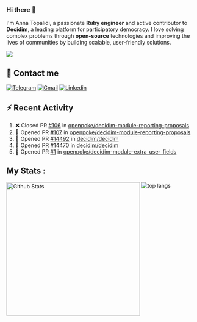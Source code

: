 ### Hi there 👋

I'm Anna Topalidi, a passionate **Ruby engineer** and active contributor to **Decidim**, a leading platform for participatory democracy. I love solving complex problems through **open-source** technologies and improving the lives of communities by building scalable, user-friendly solutions.

<img src="https://komarev.com/ghpvc/?username=antopalidi&color=blueviolet&style=for-the-badge">

## 📩 Contact me 
[![Telegram](https://img.shields.io/badge/Telegram-2CA5E0?style=for-the-badge&logo=telegram&logoColor=white)](https://t.me/anna_top)
[![Gmail](https://img.shields.io/badge/email-D14836?style=for-the-badge&logo=gmail&logoColor=white)](mailto:topalididev@gmail.com)
[![Linkedin](https://img.shields.io/badge/LinkedIn-0077B5?style=for-the-badge&logo=linkedin&logoColor=white)](https://www.linkedin.com/in/topalidi/)
<!-- [![Codewars](https://img.shields.io/badge/Codewars-B1361E?style=for-the-badge&logo=Codewars&logoColor=white)](https://www.codewars.com/users/antopalidi) -->

## :zap: Recent Activity

<!--START_SECTION:activity-->
1. ❌ Closed PR [#106](https://github.com/openpoke/decidim-module-reporting-proposals/pull/106) in [openpoke/decidim-module-reporting-proposals](https://github.com/openpoke/decidim-module-reporting-proposals)
2. 💪 Opened PR [#107](https://github.com/openpoke/decidim-module-reporting-proposals/pull/107) in [openpoke/decidim-module-reporting-proposals](https://github.com/openpoke/decidim-module-reporting-proposals)
3. 💪 Opened PR [#14492](https://github.com/decidim/decidim/pull/14492) in [decidim/decidim](https://github.com/decidim/decidim)
4. 💪 Opened PR [#14470](https://github.com/decidim/decidim/pull/14470) in [decidim/decidim](https://github.com/decidim/decidim)
5. 💪 Opened PR [#1](https://github.com/openpoke/decidim-module-extra_user_fields/pull/1) in [openpoke/decidim-module-extra_user_fields](https://github.com/openpoke/decidim-module-extra_user_fields)
<!--END_SECTION:activity-->

## My Stats :
<!--
<img alt="activity" src="https://streak-stats.demolab.com?user=antopalidi" />
-->
<div>
<img align="top" width="350px" alt="Github Stats" src="https://github-readme-stats-git-master-antopalidis-projects.vercel.app/api?username=antopalidi&count_private=true&show_icons=true&hide_border=true" />
<img align="top" alt="top langs" src="https://github-readme-stats-git-master-antopalidis-projects.vercel.app/api/top-langs/?username=antopalidi&layout=compact" />
 </div>

<!--
**antopalidi/antopalidi** is a ✨ _special_ ✨ repository because its `README.md` (this file) appears on your GitHub profile.
-->
